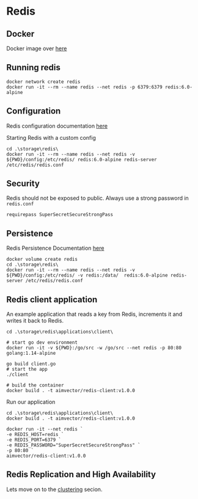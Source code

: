# Redis 

## Docker 

Docker image over [here](https://hub.docker.com/_/redis)

## Running redis

```
docker network create redis
docker run -it --rm --name redis --net redis -p 6379:6379 redis:6.0-alpine
```

## Configuration

Redis configuration documentation [here](https://redis.io/topics/config)

Starting Redis with a custom config

```
cd .\storage\redis\
docker run -it --rm --name redis --net redis -v ${PWD}/config:/etc/redis/ redis:6.0-alpine redis-server /etc/redis/redis.conf

```

## Security

Redis should not be exposed to public.
Always use a strong password in `redis.conf`

```
requirepass SuperSecretSecureStrongPass
```


## Persistence

Redis Persistence Documentation [here](https://redis.io/topics/persistence)

```
docker volume create redis
cd .\storage\redis\
docker run -it --rm --name redis --net redis -v ${PWD}/config:/etc/redis/ -v redis:/data/  redis:6.0-alpine redis-server /etc/redis/redis.conf

```


## Redis client application

An example application that reads a key from Redis, increments it and writes it back to Redis.

```
cd .\storage\redis\applications\client\

# start go dev environment
docker run -it -v ${PWD}:/go/src -w /go/src --net redis -p 80:80 golang:1.14-alpine

go build client.go
# start the app
./client

# build the container
docker build . -t aimvector/redis-client:v1.0.0

```

Run our application

```
cd .\storage\redis\applications\client\
docker build . -t aimvector/redis-client:v1.0.0

docker run -it --net redis `
-e REDIS_HOST=redis `
-e REDIS_PORT=6379 `
-e REDIS_PASSWORD="SuperSecretSecureStrongPass" `
-p 80:80 `
aimvector/redis-client:v1.0.0

```

## Redis Replication and High Availability

Lets move on to the [clustering](./clustering/readme.md) secion.